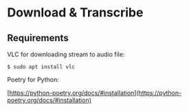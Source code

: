 # Download & Transcribe

## Requirements

 VLC for downloading stream to audio file:

 `$ sudo apt install vlc`

 Poetry for Python:

 [https://python-poetry.org/docs/#installation](https://python-poetry.org/docs/#installation)